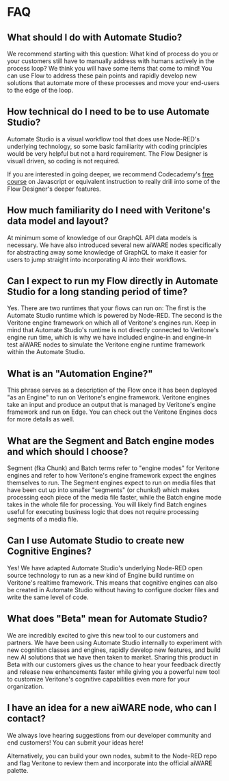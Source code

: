 # FAQ

## What should I do with Automate Studio?

We recommend starting with this question: What kind of process do you or your customers still have to manually address with humans actively in the process loop? We think you will have some items that come to mind! You can use Flow to address these pain points and rapidly develop new solutions that automate more of these processes and move your end-users to the edge of the loop.

## How technical do I need to be to use Automate Studio?

Automate Studio is a visual workflow tool that does use Node-RED's underlying technology, so some basic familiarity with coding principles would be very helpful but not a hard requirement. The Flow Designer is visuall driven, so coding is not required.

If you are interested in going deeper, we recommend Codecademy's [free course](https://www.codecademy.com/learn/introduction-to-javascript) on Javascript or equivalent instruction to really drill into some of the Flow Designer's deeper features.

## How much familiarity do I need with Veritone's data model and layout?

At minimum some of knowledge of our GraphQL API data models is necessary. We have also introduced several new aiWARE nodes specifically for abstracting away some knowledge of GraphQL to make it easier for users to jump straight into incorporating AI into their workflows.

## Can I expect to run my Flow directly in Automate Studio for a long standing period of time?

Yes. There are two runtimes that your flows can run on: The first is the Automate Studio runtime which is powered by Node-RED. The second is the Veritone engine framework on which all of Veritone's engines run. Keep in mind that Automate Studio's runtime is not directly connected to Veritone's engine run time, which is why we have included engine-in and engine-in test aiWARE nodes to simulate the Veritone engine runtime framework within the Automate Studio.

## What is an "Automation Engine?"

This phrase serves as a description of the Flow once it has been deployed "as an Engine" to run on Veritone's engine framework. Veritone engines take an input and produce an output that is managed by Veritone's engine framework and run on Edge. You can check out the Veritone Engines docs for more details as well.

## What are the Segment and Batch engine modes and which should I choose?

Segment (fka Chunk) and Batch terms refer to "engine modes" for Veritone engines and refer to how Veritone's engine framework expect the engines themselves to run. The Segment engines expect to run on media files that have been cut up into smaller "segments" (or chunks!) which makes processing each piece of the media file faster, while the Batch engine mode takes in the whole file for processing. You will likely find Batch engines useful for executing business logic that does not require processing segments of a media file.

## Can I use Automate Studio to create new Cognitive Engines?

Yes! We have adapted Automate Studio's underlying Node-RED open source technology to run as a new kind of Engine build runtime on Veritone's realtime framework. This means that cognitive engines can also be created in Automate Studio without having to configure docker files and write the same level of code.

## What does "Beta" mean for Automate Studio?

We are incredibly excited to give this new tool to our customers and partners. We have been using Automate Studio internally to experiment with new cognition classes and engines, rapidly develop new features, and build new AI solutions that we have then taken to market. Sharing this product in Beta with our customers gives us the chance to hear your feedback directly and release new enhancements faster while giving you a powerful new tool to customize Veritone's cognitive capabilities even more for your organization.

## I have an idea for a new aiWARE node, who can I contact?

We always love hearing suggestions from our developer community and end customers! You can submit your ideas here!

Alternatively, you can build your own nodes, submit to the Node-RED repo and flag Veritone to review them and incorporate into the official aiWARE palette.
